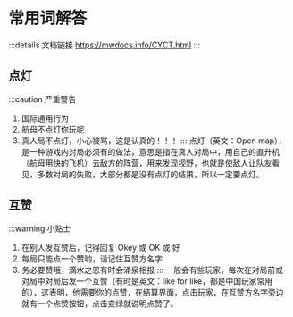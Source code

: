 # 常用词解答
:::details 文档链接
https://mwdocs.info/CYCT.html
:::
## 点灯
:::caution 严重警告
1. 国际通用行为
2. 航母不点灯你玩呢
3. 真人局不点灯，小心被骂，这是认真的！！！
:::
点灯（英文：Open map），是一种游戏内对局必须有的做法，意思是指在真人对局中，用自己的直升机（航母用快的飞机）去敌方的阵营，用来发现视野，也就是使敌人让队友看见，多数对局的失败，大部分都是没有点灯的结果，所以一定要点灯。
## 互赞
:::warning 小贴士
1. 在别人发互赞后，记得回复 Okey 或 OK 或 好
2. 每局只能点一个赞哟，请记住互赞方名字
3. 务必要赞哦，滴水之恩有时会涌泉相报
:::
一般会有些玩家，每次在对局前或对局中对局后发一个互赞（有时是英文：like for like，都是中国玩家常用的），这表明，他需要你的点赞，在结算界面，点击玩家，在互赞方名字旁边就有一个点赞按钮，点击变绿就说明点赞了。
